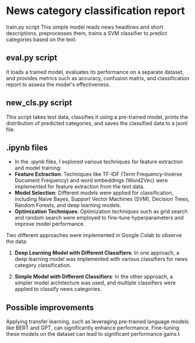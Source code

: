 # News category classification report
train.py script
This simple model reads news headlines and short descriptions, preprocesses them, trains a SVM classifier to predict categories based on the text.

## eval.py script
It loads a trained model, evaluates its performance on a separate dataset, and provides metrics such as accuracy, confusion matrix, and classification report to assess the model's effectiveness.

## new_cls.py script
This script takes test data, classifies it using a pre-trained model, prints the distribution of predicted categories, and saves the classified data to a jsonl file.

## .ipynb files
- In the .ipynb files, I explored various techniques for feature extraction and model training:
- **Feature Extraction**: Techniques like TF-IDF (Term Frequency-Inverse Document Frequency) and word embeddings (Word2Vec) were implemented for feature extraction from the text data.
- **Model Selection**: Different models were applied for classification, including Naive Bayes, Support Vector Machines (SVM), Decision Trees, Random Forests, and deep learning models.
- **Optimization Techniques**: Optimization techniques such as grid search and random search were employed to fine-tune hyperparameters and improve model performance.

Two different approaches were implemented in Google Colab to observe the data:

1. **Deep Learning Model with Different Classifiers**: In one approach, a deep learning model was implemented with various classifiers for news category classification.

2. **Simple Model with Different Classifiers**: In the other approach, a simpler model architecture was used, and multiple classifiers were applied to classify news categories.

## Possible improvements
Applying transfer learning, such as leveraging pre-trained language models like BERT and GPT, can significantly enhance performance. Fine-tuning these models on the dataset can lead to significant performance gains.t
